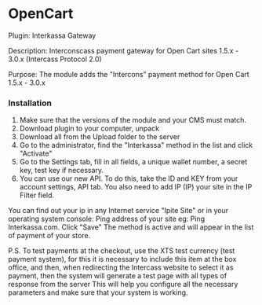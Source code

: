 # OpenCart

 Plugin: Interkassa Gateway
 
 Description: Interconscass payment gateway for Open Cart sites 1.5.x - 3.0.x (Intercass Protocol 2.0)
 
 Purpose: The module adds the "Intercons" payment method for Open Cart 1.5.x - 3.0.x
 
 
 ### Installation
 1. Make sure that the versions of the module and your CMS must match.
 2. Download plugin to your computer, unpack
 3. Download all from the Upload folder to the server
 4. Go to the administrator, find the "Interkassa" method in the list and click "Activate"
 5. Go to the Settings tab, fill in all fields, a unique wallet number, a secret key, test key if necessary.
 6. You can use our new API. To do this, take the ID and KEY from your account settings, API tab.
   You also need to add IP (IP) your site in the IP Filter field.
   
 You can find out your ip in any Internet service "Ipite Site" or in your operating system console:
 Ping address of your site
 eg:
 Ping Interkassa.com.
 Click "Save"
 The method is active and will appear in the list of payment of your store.
 
 P.S. To test payments at the checkout, use the XTS test currency (test payment system), for this it is necessary to include this item at the box office, and then, when redirecting the Intercass website to select it as payment, then the system will generate a test page with all types of response from the server This will help you configure all the necessary parameters and make sure that your system is working.
 

